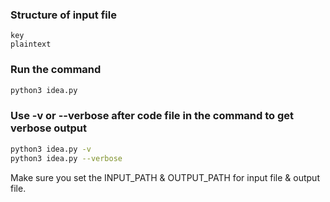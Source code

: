 ### Structure of input file
```
key
plaintext
```

### Run the command
```sh
python3 idea.py
```

### Use -v or --verbose after code file in the command to get verbose output
```sh
python3 idea.py -v
python3 idea.py --verbose
```

Make sure you set the INPUT_PATH & OUTPUT_PATH for input file & output file.
